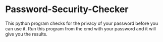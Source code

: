 # Password-Security-Checker
This python program checks for the privacy of your password before you can use it.
Run this program from the cmd with your password and it will give you the results.
